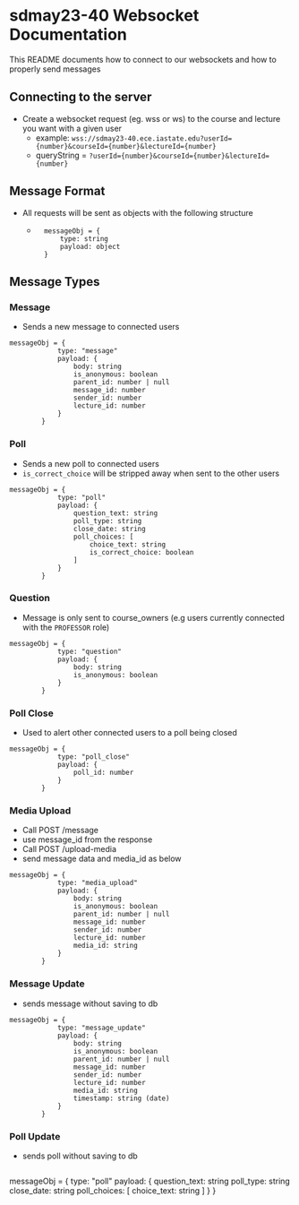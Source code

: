 # **sdmay23-40 Websocket Documentation**
This README documents how to connect to our websockets and how to properly send messages

## **Connecting to the server**
- Create a websocket request (eg. wss or ws) to the course and lecture you want with a given user
    - example: `wss://sdmay23-40.ece.iastate.edu?userId={number}&courseId={number}&lectureId={number}`
    - queryString = `?userId={number}&courseId={number}&lectureId={number}`
## **Message Format**
- All requests will be sent as objects with the following structure
    - ```
        messageObj = {
            type: string
            payload: object
        }
      ```
## **Message Types**

### **Message**
- Sends a new message to connected users
```
messageObj = {
            type: "message"
            payload: {
                body: string
                is_anonymous: boolean
                parent_id: number | null
                message_id: number
                sender_id: number
                lecture_id: number
            }
        }
```
### **Poll**
- Sends a new poll to connected users
- `is_correct_choice` will be stripped away when sent to the other users
```
messageObj = {
            type: "poll"
            payload: {
                question_text: string
                poll_type: string
                close_date: string
                poll_choices: [
                    choice_text: string
                    is_correct_choice: boolean
                ]
            }
        }
```
### **Question**
- Message is only sent to course_owners (e.g users currently connected with the `PROFESSOR` role)
```
messageObj = {
            type: "question"
            payload: {
                body: string
                is_anonymous: boolean
            }
        }
```
### **Poll Close**
- Used to alert other connected users to a poll being closed
```
messageObj = {
            type: "poll_close"
            payload: {
                poll_id: number
            }
        }
```
### **Media Upload**
- Call POST /message
- use message_id from the response
- Call POST /upload-media
- send message data and media_id as below
```
messageObj = {
            type: "media_upload"
            payload: {
                body: string
                is_anonymous: boolean
                parent_id: number | null
                message_id: number
                sender_id: number
                lecture_id: number
                media_id: string
            }
        }
```

### **Message Update**
- sends message without saving to db
```
messageObj = {
            type: "message_update"
            payload: {
                body: string
                is_anonymous: boolean
                parent_id: number | null
                message_id: number
                sender_id: number
                lecture_id: number
                media_id: string
                timestamp: string (date)
            }
        }
```

### **Poll Update**
- sends poll without saving to db
```
```
messageObj = {
            type: "poll"
            payload: {
                question_text: string
                poll_type: string
                close_date: string
                poll_choices: [
                    choice_text: string
                ]
            }
        }
```
```